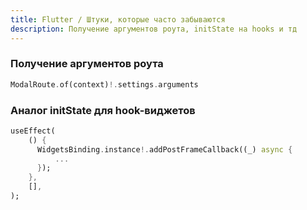 ```yaml
---
title: Flutter / Штуки, которые часто забываются
description: Получение аргументов роута, initState на hooks и тд
---
```


### Получение аргументов роута

```dart
ModalRoute.of(context)!.settings.arguments
```

### Аналог initState для hook-виджетов

```dart
useEffect(
    () {
      WidgetsBinding.instance!.addPostFrameCallback((_) async {
          ...
      });
    },
    [],
);
```
